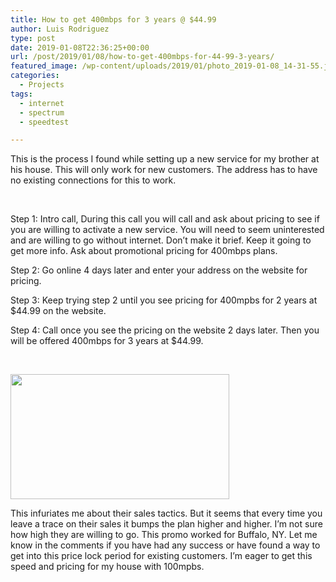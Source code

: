 ```yaml
---
title: How to get 400mbps for 3 years @ $44.99
author: Luis Rodriguez
type: post
date: 2019-01-08T22:36:25+00:00
url: /post/2019/01/08/how-to-get-400mbps-for-44-99-3-years/
featured_image: /wp-content/uploads/2019/01/photo_2019-01-08_14-31-55.jpg
categories:
  - Projects
tags:
  - internet
  - spectrum
  - speedtest

---
```

This is the process I found while setting up a new service for my brother at his house. This will only work for new customers. The address has to have no existing connections for this to work.

&nbsp;

Step 1: Intro call, During this call you will call and ask about pricing to see if you are willing to activate a new service. You will need to seem uninterested and are willing to go without internet. Don&#8217;t make it brief. Keep it going to get more info. Ask about promotional pricing for 400mbps plans.<!--more-->

Step 2: Go online 4 days later and enter your address on the website for pricing.

Step 3: Keep trying step 2 until you see pricing for 400mpbs for 2 years at $44.99 on the website.

Step 4: Call once you see the pricing on the website 2 days later. Then you will be offered 400mbps for 3 years at $44.99.

&nbsp;


<img class="wp-image-878" src="/uploads/2019/01/photo_2019-01-08_14-31-55.jpg" width="350" height="200" />

This infuriates me about their sales tactics. But it seems that every time you leave a trace on their sales it bumps the plan higher and higher. I&#8217;m not sure how high they are willing to go. This promo worked for Buffalo, NY. Let me know in the comments if you have had any success or have found a way to get into this price lock period for existing customers. I&#8217;m eager to get this speed and pricing for my house with 100mpbs.